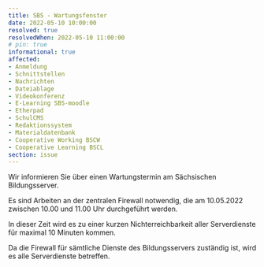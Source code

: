 ```yaml
---
title: SBS - Wartungsfenster
date: 2022-05-10 10:00:00
resolved: true
resolvedWhen: 2022-05-10 11:00:00
# pin: true
informational: true
affected:
- Anmeldung
- Schnittstellen
- Nachrichten
- Dateiablage
- Videokonferenz
- E-Learning SBS-moodle
- Etherpad
- SchulCMS
- Redaktionssystem
- Materialdatenbank
- Cooperative Working BSCW
- Cooperative Learning BSCL
section: issue
---
```


Wir informieren Sie über einen Wartungstermin am Sächsischen Bildungsserver.

Es sind Arbeiten an der zentralen Firewall notwendig, die am 10.05.2022
zwischen 10.00 und 11.00 Uhr durchgeführt werden.

In dieser Zeit wird es zu einer kurzen Nichterreichbarkeit aller
Serverdienste für maximal 10 Minuten kommen.

Da die Firewall für sämtliche Dienste des Bildungsservers zuständig ist,
wird es alle Serverdienste betreffen.
